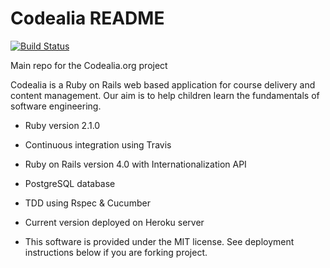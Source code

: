 Codealia README
===============


[![Build Status](https://travis-ci.org/AgileVentures/codealia.png)](https://travis-ci.org/AgileVentures/codealia)



Main repo for the Codealia.org project

Codealia is a Ruby on Rails web based application for course delivery and content management. Our aim is to help children learn the fundamentals of software engineering.  

* Ruby version 2.1.0

* Continuous integration using Travis

* Ruby on Rails version 4.0 with Internationalization API

* PostgreSQL database

* TDD using Rspec & Cucumber

* Current version deployed on Heroku server

* This software is provided under the MIT license. See deployment instructions below if you are forking project.
